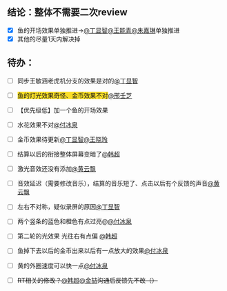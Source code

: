 ## 结论：整体不需要二次review
- [x] 鱼的开场效果单独推进->[@丁显智](undefined/8eizzbie)[@王能青](undefined/vincent-nok7u)[@朱嘉琳](undefined/oayt0eaq)单独推进
- [x] 其他的尽量1天内解决掉

## 待办：
- [ ] 同步王敏涵老虎机分支的效果是对的[@丁显智](undefined/8eizzbie)
- [ ] <font style="background-color:#FBDE28;">鱼的灯光效果奇怪、金币效果不对</font>[@邢壬芝](undefined/rogics)
- [ ] 【优先级低】加一个鱼的开场效果
- [ ] 水花效果不对[@付冰泉](undefined/fubingquan-osenw)
- [ ] 金币效果待更新[@丁显智](undefined/8eizzbie)[@王晓玲](undefined/wangxiaoling-1yknq)
- [ ] 结算以后的衔接整体屏幕变暗了[@韩超](undefined/hanchao-uoi0q)
- [ ] 激光音效还没有添加[@黄云飘](undefined/piaopiao-v96mw)
- [ ] 音效延迟（需要修改音乐），结算的音乐短了、点击以后有个反馈的声音[@黄云飘](undefined/piaopiao-v96mw)
- [ ] 左右不对称，疑似录屏的原因[@丁显智](undefined/8eizzbie)
- [ ] 两个竖条的蓝色和橙色有点过亮@[@付冰泉](undefined/fubingquan-osenw)
- [ ] 第二轮的光效果 光往右有点偏  [@韩超](undefined/hanchao-uoi0q)
- [ ] 鱼掉下去以后的金币出来以后有一点放大的效果[@付冰泉](undefined/fubingquan-osenw)
- [ ] 黄的外圈速度可以快一点[@付冰泉](undefined/fubingquan-osenw)
- [ ] ~~RT相关的修改？~~[@韩超](undefined/hanchao-uoi0q)[@金喆](undefined/jinzhe-wpwgo)~~沟通后反馈先不改（）~~


